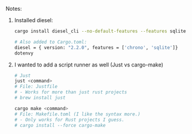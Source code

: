 Notes:

1. Installed diesel:

   ```sh
   cargo install diesel_cli --no-default-features --features sqlite

   # Also added to Cargo.toml:
   diesel = { version: "2.2.0", features = ['chrono', 'sqlite']}
   dotenvy
   ```

2. I wanted to add a script runner as well (Just vs cargo-make)

   ```sh
   # Just
   just <command>
   # File: Justfile
   # - Works for more than just rust projects
   # brew install just

   cargo make <command>
   # File: Makefile.toml (I like the syntax more.)
   # - Only works for Rust projects I guess.
   # cargo install --force cargo-make
   ```
